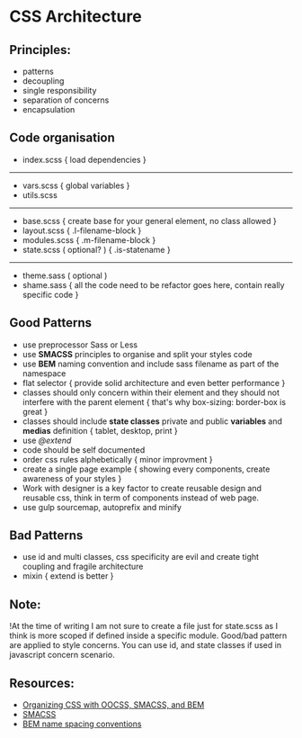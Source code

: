 # CSS Architecture

## Principles:
* patterns
* decoupling
* single responsibility
* separation of concerns
* encapsulation

## Code organisation
* index.scss { load dependencies }
---------------------------------------
* vars.scss { global variables }
* utils.scss
---------------------------------------
* base.scss { create base for your general element, no class allowed }
* layout.scss { .l-filename-block }
* modules.scss { .m-filename-block }
* state.scss ( optional? ) { .is-statename }
---------------------------------------
* theme.sass ( optional )
* shame.sass { all the code need to be refactor goes here, contain really specific code }

## Good Patterns
* use preprocessor Sass or Less
* use __SMACSS__ principles to organise and split your styles code
* use __BEM__ naming convention and include sass filename as part of the namespace
* flat selector { provide solid architecture and even better performance }
* classes should only concern within their element and they should not interfere with the parent element { that's why box-sizing: border-box is great }
* classes should include __state classes__ private and public __variables__ and __medias__ definition { tablet, desktop, print }
* use _@extend_
* code should be self documented
* order css rules alphebetically { minor improvment }
* create a single page example { showing every components, create awareness of your styles }
* Work with designer is a key factor to create reusable design and reusable css, think in term of components instead of web page.
* use gulp sourcemap, autoprefix and minify

## Bad Patterns
* use id and multi classes, css specificity are evil and create tight coupling and fragile architecture
* mixin { extend is better }

## Note:
!At the time of writing I am not sure to create a file just for state.scss as I think is more scoped if defined inside a specific module.
Good/bad pattern are applied to style concerns. You can use id, and state classes if used in javascript concern scenario.

## Resources:
* [Organizing CSS with OOCSS, SMACSS, and BEM](https://www.youtube.com/watch?v=IKFq2cSbQ4Q) 
* [SMACSS ](https://smacss.com/)
* [BEM name spacing conventions](http://csswizardry.com/2015/03/more-transparent-ui-code-with-namespaces/) 

